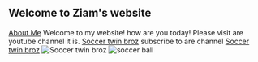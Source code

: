 ## Welcome to Ziam's website
[About Me](about)
Welcome to my website! how are you today! 
Please visit are youtube channel it is.    [Soccer twin broz](https://www.youtube.com/channel/UCFJSP38ayhrl5xLAOIanhug) 
subscribe to are channel [Soccer twin broz](https://www.youtube.com/channel/UCFJSP38ayhrl5xLAOIanhug)
![Soccer twin broz](https://yt3.ggpht.com/a/AGF-l78WHRc__LXMHwSggPcsLGHkRBcnuZIKoQXGHA=s900-c-k-c0xffffffff-no-rj-mo)
![soccer ball](https://www.euractiv.com/wp-content/uploads/sites/2/2014/05/soccer_ball.jpeg)

